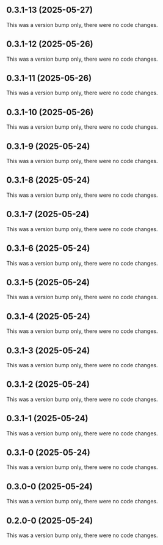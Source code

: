 ## 0.3.1-13 (2025-05-27)

This was a version bump only, there were no code changes.

## 0.3.1-12 (2025-05-26)

This was a version bump only, there were no code changes.

## 0.3.1-11 (2025-05-26)

This was a version bump only, there were no code changes.

## 0.3.1-10 (2025-05-26)

This was a version bump only, there were no code changes.

## 0.3.1-9 (2025-05-24)

This was a version bump only, there were no code changes.

## 0.3.1-8 (2025-05-24)

This was a version bump only, there were no code changes.

## 0.3.1-7 (2025-05-24)

This was a version bump only, there were no code changes.

## 0.3.1-6 (2025-05-24)

This was a version bump only, there were no code changes.

## 0.3.1-5 (2025-05-24)

This was a version bump only, there were no code changes.

## 0.3.1-4 (2025-05-24)

This was a version bump only, there were no code changes.

## 0.3.1-3 (2025-05-24)

This was a version bump only, there were no code changes.

## 0.3.1-2 (2025-05-24)

This was a version bump only, there were no code changes.

## 0.3.1-1 (2025-05-24)

This was a version bump only, there were no code changes.

## 0.3.1-0 (2025-05-24)

This was a version bump only, there were no code changes.

## 0.3.0-0 (2025-05-24)

This was a version bump only, there were no code changes.

## 0.2.0-0 (2025-05-24)

This was a version bump only, there were no code changes.